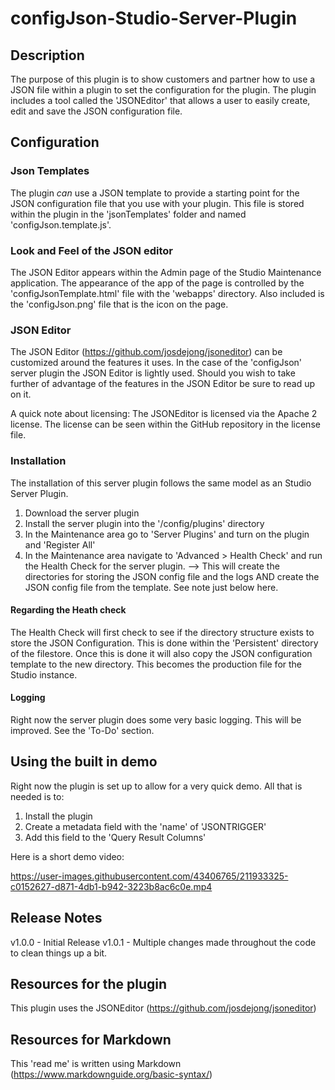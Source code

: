 # configJson-Studio-Server-Plugin

## Description

The purpose of this plugin is to show customers and partner how to use a JSON file within a plugin to set the configuration for the plugin. The plugin includes a tool called the 'JSONEditor' that allows a user to easily create, edit and save the JSON configuration file. 

## Configuration
### Json Templates
The plugin _can_ use a JSON template to provide a starting point for the JSON configuration file that you use with your plugin. This file is stored within the plugin in the 'jsonTemplates' folder and named 'configJson.template.js'.

### Look and Feel of the JSON editor
The JSON Editor appears within the Admin page of the Studio Maintenance application. The appearance of the app of the page is controlled by the 'configJsonTemplate.html' file with the 'webapps' directory. Also included is the 'configJson.png' file that is the icon on the page.

### JSON Editor
The JSON Editor (https://github.com/josdejong/jsoneditor) can be customized around the features it uses. In the case of the 'configJson' server plugin the JSON Editor is lightly used. Should you wish to take further of advantage of the features in the JSON Editor be sure to read up on it. 

A quick note about licensing: The JSONEditor is licensed via the Apache 2 license. The license can be seen within the GitHub repository in the license file.


### Installation
The installation of this server plugin follows the same model as an Studio Server Plugin. 
1. Download the server plugin
2. Install the server plugin into the '/config/plugins' directory
3. In the Maintenance area go to 'Server Plugins' and turn on the plugin and 'Register All'
4. In the Maintenance area navigate to 'Advanced > Health Check' and run the Health Check for the server plugin.
--> This will create the directories for storing the JSON config file and the logs AND create the JSON config file from the template. See note just below here.

#### Regarding the Heath check
The Health Check will first check to see if the directory structure exists to store the JSON Configuration. This is done within the 'Persistent' directory of the filestore. Once this is done it will also copy the JSON configuration template to the new directory. This becomes the production file for the Studio instance. 

#### Logging
Right now the server plugin does some very basic logging. This will be improved. See the 'To-Do' section.

## Using the built in demo
Right now the plugin is set up to allow for a very quick demo. All that is needed is to:
1. Install the plugin
2. Create a metadata field with the 'name' of 'JSONTRIGGER' 
3. Add this field to the 'Query Result Columns' 

Here is a short demo video: 

https://user-images.githubusercontent.com/43406765/211933325-c0152627-d871-4db1-b942-3223b8ac6c0e.mp4


## Release Notes
v1.0.0 - Initial Release
v1.0.1 - Multiple changes made throughout the code to clean things up a bit. 


## Resources for the plugin
This plugin uses the JSONEditor (https://github.com/josdejong/jsoneditor)

## Resources for Markdown
This 'read me' is written using Markdown (https://www.markdownguide.org/basic-syntax/)


